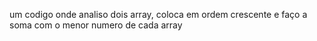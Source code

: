 um codigo onde analiso dois array, coloca em ordem crescente e faço a soma
com o menor numero de cada array

